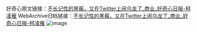 好奇心原文链接：[不长记性的黑莓，又在Twitter上闹乌龙了_商业_好奇心日报-柯凌雁](https://www.qdaily.com/articles/5261.html)
WebArchive归档链接：[不长记性的黑莓，又在Twitter上闹乌龙了_商业_好奇心日报-柯凌雁](http://web.archive.org/web/20190623164324/https://www.qdaily.com/articles/5261.html)
![image](http://ww3.sinaimg.cn/large/007d5XDply1g3wgk7om7ij30u03ew7wh)